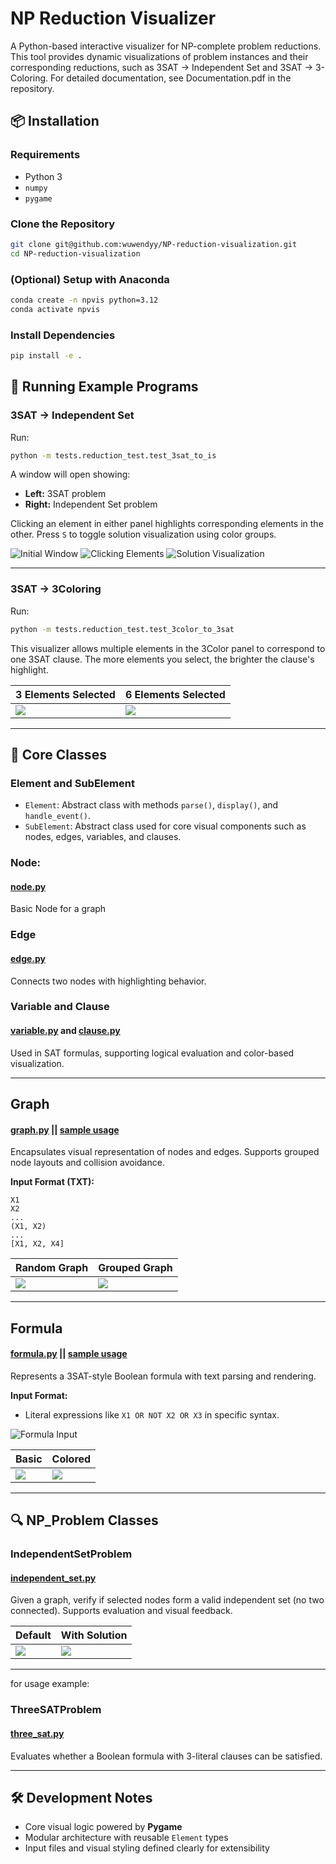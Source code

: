 # NP Reduction Visualizer

A Python-based interactive visualizer for NP-complete problem reductions. This tool provides dynamic visualizations of problem instances and their corresponding reductions, such as 3SAT → Independent Set and 3SAT → 3-Coloring. For detailed documentation, see Documentation.pdf in the repository. 

## 📦 Installation

### Requirements
- Python 3
- `numpy`
- `pygame`

### Clone the Repository
```bash
git clone git@github.com:wuwendyy/NP-reduction-visualization.git
cd NP-reduction-visualization
```

### (Optional) Setup with Anaconda
```bash
conda create -n npvis python=3.12
conda activate npvis
```

### Install Dependencies
```bash
pip install -e .
```

## 🚀 Running Example Programs

### 3SAT → Independent Set
Run:
```bash
python -m tests.reduction_test.test_3sat_to_is
```

A window will open showing:
- **Left:** 3SAT problem
- **Right:** Independent Set problem

Clicking an element in either panel highlights corresponding elements in the other. Press `S` to toggle solution visualization using color groups.

![Initial Window](documentation_images/doc_start.png)
![Clicking Elements](documentation_images/doc_clicking.png)
![Solution Visualization](documentation_images/doc_solution.png)

---

### 3SAT → 3Coloring
Run:
```bash
python -m tests.reduction_test.test_3color_to_3sat
```

This visualizer allows multiple elements in the 3Color panel to correspond to one 3SAT clause. The more elements you select, the brighter the clause's highlight.

| 3 Elements Selected | 6 Elements Selected |
|---------------------|---------------------|
| ![](documentation_images/doc_click3.png) | ![](documentation_images/doc_click6.png) |

---

## 🧩 Core Classes

### Element and SubElement
- `Element`: Abstract class with methods `parse()`, `display()`, and `handle_event()`.
- `SubElement`: Abstract class used for core visual components such as nodes, edges, variables, and clauses.

### Node: 
#### [node.py](/npvis/element/graph/node.py)
Basic Node for a graph

### Edge
#### [edge.py](/npvis/element/graph/edge.py)
Connects two nodes with highlighting behavior.

### Variable and Clause
#### [variable.py](/npvis/element/formula/variable.py) and [clause.py](/npvis/element/formula/clause.py)
Used in SAT formulas, supporting logical evaluation and color-based visualization.

---

## Graph
#### [graph.py](/npvis/element/graph.py) || [sample usage](/tests/documentation/graph_introduction.py)
Encapsulates visual representation of nodes and edges. 
Supports grouped node layouts and collision avoidance.

**Input Format (TXT):**
```
X1
X2
...
(X1, X2)
...
[X1, X2, X4]
```

| Random Graph | Grouped Graph |
|--------------|---------------|
| ![](documentation_images/elements/random_graph.png) | ![](documentation_images/elements/grouped_graph.png) |

---

## Formula
#### [formula.py](/npvis/element/formula.py) || [sample usage](/tests/documentation/formula_introduction.py)
Represents a 3SAT-style Boolean formula with text parsing and rendering.

**Input Format:**
- Literal expressions like `X1 OR NOT X2 OR X3` in specific syntax.

![Formula Input](documentation_images/elements/formula_input.png)

| Basic | Colored |
|-------|---------|
| ![](documentation_images/elements/basic_formula.png) | ![](documentation_images/elements/colored_formula.png) |

---

## 🔍 NP_Problem Classes

### IndependentSetProblem
#### [independent_set.py](/npvis/problem/independent_set.py)
Given a graph, verify if selected nodes form a valid independent set (no two connected). Supports evaluation and visual feedback.

| Default | With Solution |
|---------|----------------|
| ![](documentation_images/problems/default_IS.png) | ![](documentation_images/problems/solution_IS.png) |

---
for usage example: 

### ThreeSATProblem
#### [three_sat.py](/npvis/problem/three_sat.py)
Evaluates whether a Boolean formula with 3-literal clauses can be satisfied.

---

## 🛠 Development Notes

- Core visual logic powered by **Pygame**
- Modular architecture with reusable `Element` types
- Input files and visual styling defined clearly for extensibility
